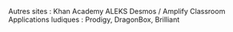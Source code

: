 Autres sites : 
Khan Academy
ALEKS
Desmos / Amplify Classroom
Applications ludiques : Prodigy, DragonBox, Brilliant